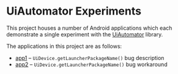 # UiAutomator Experiments

This project houses a number of Android applications which each demonstrate a single experiment with the [UiAutomator](https://developer.android.com/training/testing/ui-automator) library.

The applications in this project are as follows:

* [app1](app1) – `UiDevice.getLauncherPackageName()` bug description
* [app2](app2) – `UiDevice.getLauncherPackageName()` bug workaround
